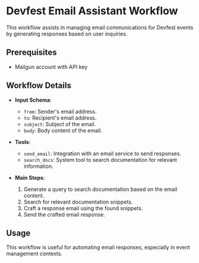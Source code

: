 # Devfest Email Assistant Workflow

This workflow assists in managing email communications for Devfest events by generating responses based on user inquiries.

## Prerequisites

- Mailgun account with API key

## Workflow Details

- **Input Schema**:
  - `from`: Sender's email address.
  - `to`: Recipient's email address.
  - `subject`: Subject of the email.
  - `body`: Body content of the email.

- **Tools**:
  - `send_email`: Integration with an email service to send responses.
  - `search_docs`: System tool to search documentation for relevant information.

- **Main Steps**:
  1. Generate a query to search documentation based on the email content.
  2. Search for relevant documentation snippets.
  3. Craft a response email using the found snippets.
  4. Send the crafted email response.

## Usage

This workflow is useful for automating email responses, especially in event management contexts.
